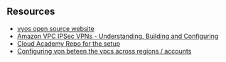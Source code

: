 
## Resources
- [vyos open source website](https://vyos.io/)
- [Amazon VPC IPSec VPNs - Understanding, Building and Configuring](https://www.youtube.com/watch?v=8FOvH5y9c2U)
- [Cloud Academy Repo for the setup](https://github.com/cloudacademy/aws-cloudformation)
- [Configuring vpn beteen the vpcs across regions / accounts](https://blog.cloudthat.com/configuring-vpn-between-the-vpcs-across-regionsaccounts/)
